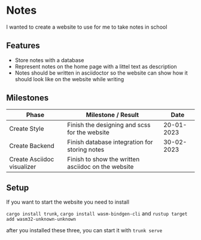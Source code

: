 # Notes
I wanted to create a website to use for me to take notes in school

## Features
* Store notes with a database
* Represent notes on the home page with a littel text as description
* Notes should be written in asciidoctor so the website can show how it should look like on the website while writing

## Milestones
| Phase | Milestone / Result | Date |
|--| -----| --|
| Create Style | Finish the designing and scss for the website | 20-01-2023 |
| Create Backend | Finish database integration for storing notes | 30-02-2023 |
| Create Asciidoc visualizer | Finish to show the written asciidoc on the website |

## Setup
If you want to start the website you need to install 

`cargo install trunk`, `cargo install wasm-bindgen-cli` and `rustup target add wasm32-unknown-unknown`

after you installed these three, you can start it with `trunk serve`
